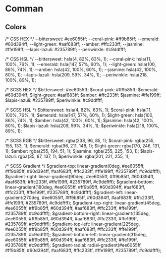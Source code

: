 # Comman

## Colors

/* CSS HEX */
--bittersweet: #ee6055ff;
--coral-pink: #ff9b85ff;
--emerald: #60d394ff;
--light-green: #aaf683ff;
--amber: #ffc233ff;
--jasmine: #ffe199ff;
--lapis-lazuli: #235789ff;
--periwinkle: #c9ddffff;

/* CSS HSL */
--bittersweet: hsla(4, 82%, 63%, 1);
--coral-pink: hsla(11, 100%, 76%, 1);
--emerald: hsla(147, 57%, 60%, 1);
--light-green: hsla(100, 86%, 74%, 1);
--amber: hsla(42, 100%, 60%, 1);
--jasmine: hsla(42, 100%, 80%, 1);
--lapis-lazuli: hsla(209, 59%, 34%, 1);
--periwinkle: hsla(218, 100%, 89%, 1);

/* SCSS HEX */
$bittersweet: #ee6055ff;
$coral-pink: #ff9b85ff;
$emerald: #60d394ff;
$light-green: #aaf683ff;
$amber: #ffc233ff;
$jasmine: #ffe199ff;
$lapis-lazuli: #235789ff;
$periwinkle: #c9ddffff;

/* SCSS HSL */
$bittersweet: hsla(4, 82%, 63%, 1);
$coral-pink: hsla(11, 100%, 76%, 1);
$emerald: hsla(147, 57%, 60%, 1);
$light-green: hsla(100, 86%, 74%, 1);
$amber: hsla(42, 100%, 60%, 1);
$jasmine: hsla(42, 100%, 80%, 1);
$lapis-lazuli: hsla(209, 59%, 34%, 1);
$periwinkle: hsla(218, 100%, 89%, 1);

/* SCSS RGB */
$bittersweet: rgba(238, 96, 85, 1);
$coral-pink: rgba(255, 155, 133, 1);
$emerald: rgba(96, 211, 148, 1);
$light-green: rgba(170, 246, 131, 1);
$amber: rgba(255, 194, 51, 1);
$jasmine: rgba(255, 225, 153, 1);
$lapis-lazuli: rgba(35, 87, 137, 1);
$periwinkle: rgba(201, 221, 255, 1);

/* SCSS Gradient */
$gradient-top: linear-gradient(0deg, #ee6055ff, #ff9b85ff, #60d394ff, #aaf683ff, #ffc233ff, #ffe199ff, #235789ff, #c9ddffff);
$gradient-right: linear-gradient(90deg, #ee6055ff, #ff9b85ff, #60d394ff, #aaf683ff, #ffc233ff, #ffe199ff, #235789ff, #c9ddffff);
$gradient-bottom: linear-gradient(180deg, #ee6055ff, #ff9b85ff, #60d394ff, #aaf683ff, #ffc233ff, #ffe199ff, #235789ff, #c9ddffff);
$gradient-left: linear-gradient(270deg, #ee6055ff, #ff9b85ff, #60d394ff, #aaf683ff, #ffc233ff, #ffe199ff, #235789ff, #c9ddffff);
$gradient-top-right: linear-gradient(45deg, #ee6055ff, #ff9b85ff, #60d394ff, #aaf683ff, #ffc233ff, #ffe199ff, #235789ff, #c9ddffff);
$gradient-bottom-right: linear-gradient(135deg, #ee6055ff, #ff9b85ff, #60d394ff, #aaf683ff, #ffc233ff, #ffe199ff, #235789ff, #c9ddffff);
$gradient-top-left: linear-gradient(225deg, #ee6055ff, #ff9b85ff, #60d394ff, #aaf683ff, #ffc233ff, #ffe199ff, #235789ff, #c9ddffff);
$gradient-bottom-left: linear-gradient(315deg, #ee6055ff, #ff9b85ff, #60d394ff, #aaf683ff, #ffc233ff, #ffe199ff, #235789ff, #c9ddffff);
$gradient-radial: radial-gradient(#ee6055ff, #ff9b85ff, #60d394ff, #aaf683ff, #ffc233ff, #ffe199ff, #235789ff, #c9ddffff);
